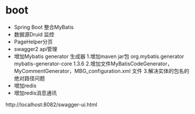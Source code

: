 # boot
 *  Spring Boot 整合MyBatis
 * 数据源Druid 监控
 * PageHelper分页
 * swagger2 api管理
 * 增加Mybatis generator 生成器
    1.增加maven jar包
           <dependency>
       			<groupId>org.mybatis.generator</groupId>
       			<artifactId>mybatis-generator-core</artifactId>
       			<version>1.3.6</version>
       		</dependency>
    2.增加文件MyBatisCodeGenerator， MyCommentGenerator，MBG_configuration.xml
       文件
    3.解决实体的包名的绝对路径问题
 * 增加redis
 * 增加redis消息通讯
    

       
       
http://localhost:8082/swagger-ui.html
